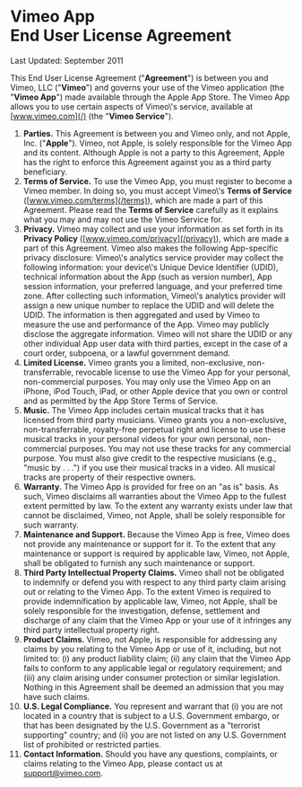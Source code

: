 Vimeo App  
End User License Agreement
======================================

Last Updated: September 2011

This End User License Agreement ("**Agreement**") is between you and Vimeo, LLC ("**Vimeo**") and governs your use of the Vimeo application (the "**Vimeo App**") made available through the Apple App Store. The Vimeo App allows you to use certain aspects of Vimeo\\'s service, available at [www.vimeo.com](/) (the "**Vimeo Service**").

1. **Parties.** This Agreement is between you and Vimeo only, and not Apple, Inc. ("**Apple**"). Vimeo, not Apple, is solely responsible for the Vimeo App and its content. Although Apple is not a party to this Agreement, Apple has the right to enforce this Agreement against you as a third party beneficiary.
2. **Terms of Service.** To use the Vimeo App, you must register to become a Vimeo member. In doing so, you must accept Vimeo\\'s **Terms of Service** ([www.vimeo.com/terms](/terms)), which are made a part of this Agreement. Please read the **Terms of Service** carefully as it explains what you may and may not use the Vimeo Service for.
3. **Privacy.** Vimeo may collect and use your information as set forth in its **Privacy Policy** ([www.vimeo.com/privacy](/privacy)), which are made a part of this Agreement. Vimeo also makes the following App-specific privacy disclosure: Vimeo\\'s analytics service provider may collect the following information: your device\\'s Unique Device Identifier (UDID), technical information about the App (such as version number), App session information, your preferred language, and your preferred time zone. After collecting such information, Vimeo\\'s analytics provider will assign a new unique number to replace the UDID and will delete the UDID. The information is then aggregated and used by Vimeo to measure the use and performance of the App. Vimeo may publicly disclose the aggregate information. Vimeo will not share the UDID or any other individual App user data with third parties, except in the case of a court order, subpoena, or a lawful government demand.
4. **Limited License.** Vimeo grants you a limited, non-exclusive, non-transferrable, revocable license to use the Vimeo App for your personal, non-commercial purposes. You may only use the Vimeo App on an iPhone, iPod Touch, iPad, or other Apple device that you own or control and as permitted by the App Store Terms of Service.
5. **Music.** The Vimeo App includes certain musical tracks that it has licensed from third party musicians. Vimeo grants you a non-exclusive, non-transferrable, royalty-free perpetual right and license to use these musical tracks in your personal videos for your own personal, non-commercial purposes. You may not use these tracks for any commercial purpose. You must also give credit to the respective musicians (e.g., "music by . . .") if you use their musical tracks in a video. All musical tracks are property of their respective owners.
6. **Warranty.** The Vimeo App is provided for free on an "as is" basis. As such, Vimeo disclaims all warranties about the Vimeo App to the fullest extent permitted by law. To the extent any warranty exists under law that cannot be disclaimed, Vimeo, not Apple, shall be solely responsible for such warranty.
7. **Maintenance and Support.** Because the Vimeo App is free, Vimeo does not provide any maintenance or support for it. To the extent that any maintenance or support is required by applicable law, Vimeo, not Apple, shall be obligated to furnish any such maintenance or support.
8. **Third Party Intellectual Property Claims.** Vimeo shall not be obligated to indemnify or defend you with respect to any third party claim arising out or relating to the Vimeo App. To the extent Vimeo is required to provide indemnification by applicable law, Vimeo, not Apple, shall be solely responsible for the investigation, defense, settlement and discharge of any claim that the Vimeo App or your use of it infringes any third party intellectual property right.
9. **Product Claims.** Vimeo, not Apple, is responsible for addressing any claims by you relating to the Vimeo App or use of it, including, but not limited to: (i) any product liability claim; (ii) any claim that the Vimeo App fails to conform to any applicable legal or regulatory requirement; and (iii) any claim arising under consumer protection or similar legislation. Nothing in this Agreement shall be deemed an admission that you may have such claims.
10. **U.S. Legal Compliance.** You represent and warrant that (i) you are not located in a country that is subject to a U.S. Government embargo, or that has been designated by the U.S. Government as a "terrorist supporting" country; and (ii) you are not listed on any U.S. Government list of prohibited or restricted parties.
11. **Contact Information.** Should you have any questions, complaints, or claims relating to the Vimeo App, please contact us at [support@vimeo.com](mailto:support@vimeo.com).